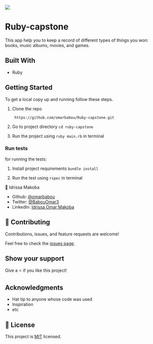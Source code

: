 ![](https://img.shields.io/badge/Microverse-blueviolet)

# Ruby-capstone
This app help you to keep a record of different types of things you won: books, music albums, movies, and games.

## Built With

- Ruby

## Getting Started

To get a local copy up and running follow these steps.

1. Clone the repo

        https://github.com/omarbabou/Ruby-capstone.git

2. Go to project directory `cd ruby-capstone`

3. Run the project using `ruby main.rb` in terminal

### Run tests

for running the tests:

1. Install project requirements `bundle install`

2. Run the test using `rspec` in terminal


👤 Idrissa Makoba

- Github: [@omarbabou](https://github.com/omarbabou)
- Twitter: [@BabouOmar3](https://twitter.com/BabouOmar3)
- LinkedIn: [Idrissa Omar Makoba](https://www.linkedin.com/in/idrissa-makoba-omar/)

## 🤝 Contributing

Contributions, issues, and feature requests are welcome!

Feel free to check the [issues page](https://github.com/omarbabou/Ruby-capstone/issues).

## Show your support

Give a ⭐️ if you like this project!

## Acknowledgments

- Hat tip to anyone whose code was used
- Inspiration
- etc

## 📝 License

This project is [MIT](./MIT.md) licensed.
